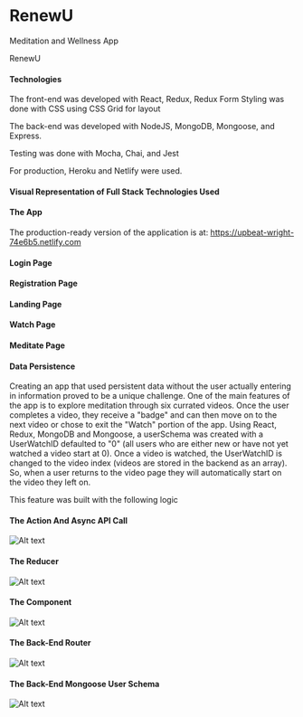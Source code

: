 # RenewU
Meditation and Wellness App

RenewU 

#### Technologies ####

The front-end was developed with React, Redux, Redux Form
Styling was done with CSS using CSS Grid for layout

The back-end was developed with NodeJS, MongoDB, Mongoose, and Express.

Testing was done with Mocha, Chai, and Jest

For production, Heroku and Netlify were used.

#### Visual Representation of Full Stack Technologies Used


#### The App
The production-ready version of the application is at: https://upbeat-wright-74e6b5.netlify.com

#### Login Page

#### Registration Page

#### Landing Page

#### Watch Page

#### Meditate Page

#### Data Persistence ####
Creating an app that used persistent data without the user actually entering in information proved to be a unique challenge. One of the main features of the app is to explore meditation through six currated videos. Once the user completes a video, they receive a "badge" and can then move on to the next video or chose to exit the "Watch" portion of the app. Using React, Redux, MongoDB and Mongoose, a userSchema was created with a UserWatchID defaulted to "0" (all users who are either new or have not yet watched a video start at 0). Once a video is watched, the UserWatchID is changed to the video index (videos are stored in the backend as an array). So, when a user returns to the video page they will automatically start on the video they left on.

This feature was built with the following logic


#### The Action And Async API Call
![Alt text](https://github.com/thinkful-ei18/RenewU/blob/c478affdae3e4f9b2d8e825fa2c64c05d4421fe5/UserWatchIDAction.png?raw=true "UserWatchID Logic Redux Action")

#### The Reducer
![Alt text](https://github.com/thinkful-ei18/RenewU/blob/master/UserWatchIDReducer.png?raw=true "UserWatchID Logic Redux Reducer")

#### The Component
![Alt text](https://github.com/thinkful-ei18/RenewU/blob/master/Screenshot%20from%202018-03-22%2021-54-35.png?raw=true "UserWatchID Logic React Component")

#### The Back-End Router
![Alt text](https://github.com/thinkful-ei18/RenewU/blob/master/BackendUserWatchID.png?raw=true "UserWatchID Logic Back-End")

#### The Back-End Mongoose User Schema
![Alt text](https://github.com/thinkful-ei18/RenewU/blob/master/MongooseSchema.png?raw=true "UserWatchID Logic Back-End Mongoose User Schema")








